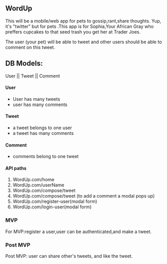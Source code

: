 ## WordUp

This will be a mobile/web app for pets to gossip,rant,share thoughts. Yup, it's "twitter" but for pets .This app is for Sophia,Your African Gray who preffers cupcakes to that seed trash you get her at Trader Joes. 

The user (your pet) will be able to tweet and other users should be able to comment on this tweet.

## DB Models:

User || Tweet || Comment


####  User

+ User has many tweets
+ user has many comments


####  Tweet

+ a tweet belongs to one user
+ a tweet has many comments


####  Comment  
+ comments belong to one tweet

####  API paths
1. WordUp.com/home
1. WordUp.com/userName
1. WordUp.com/compose/tweet
1. WordUp.com/compose/tweet (to add a comment a modal pops up)
1. WordUp.com/register-user(modal form)
1. WordUp.com/login-user(modal form)

### MVP 
For MVP:register a user,user can be authenticated,and make a tweet.

### Post MVP
Post MVP: user can share other's tweets, and like the tweet.



